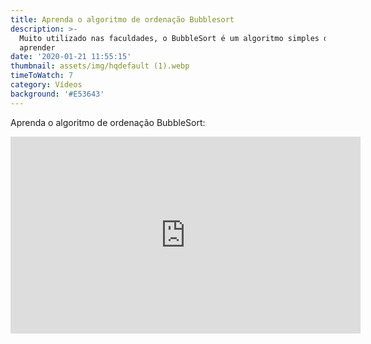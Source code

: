 ```yaml
---
title: Aprenda o algoritmo de ordenação Bubblesort
description: >-
  Muito utilizado nas faculdades, o BubbleSort é um algoritmo simples de se
  aprender
date: '2020-01-21 11:55:15'
thumbnail: assets/img/hqdefault (1).webp
timeToWatch: 7
category: Vídeos
background: '#E53643'
---
```

Aprenda o algoritmo de ordenação BubbleSort:

<iframe width="560" height="315" src="https://www.youtube.com/embed/cxUbCAi0-0A" frameborder="0" allow="accelerometer; autoplay; encrypted-media; gyroscope; picture-in-picture" allowfullscreen></iframe>
